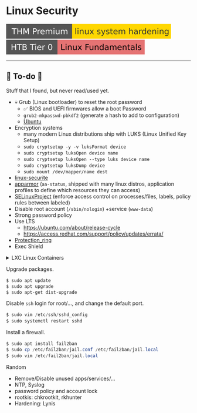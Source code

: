 # Linux Security

[![linuxsystemhardening](../../../cybersecurity/_badges/thmp/linuxsystemhardening.svg)](https://tryhackme.com/room/linuxsystemhardening)
[![linuxfundamentals](../../../cybersecurity/_badges/htb/linuxfundamentals.svg)](https://academy.hackthebox.com/course/preview/linux-fundamentals)

<div class="row row-cols-lg-2"><div>
</div><div>
</div></div>

<hr class="sep-both">

## 👻 To-do 👻

Stuff that I found, but never read/used yet.

<div class="row row-cols-lg-2"><div>

* 💀 Grub (Linux bootloader) to reset the root password
  * ✅ BIOS and UEFI firmwares allow a boot Password
  * `grub2-mkpasswd-pbkdf2` (generate a hash to add to configuration)
  * [Ubuntu](https://help.ubuntu.com/community/Grub2/Passwords)
* Encryption systems
  * many modern Linux distributions ship with LUKS (Linux Unified Key Setup)
  * `sudo cryptsetup -y -v luksFormat device`
  * `sudo cryptsetup luksOpen device name`
  * `sudo cryptsetup luksOpen --type luks device name`
  * `sudo cryptsetup luksDump device`
  * `sudo mount /dev/mapper/name dest`
* [linux-securite](https://wonderfall.space/linux-securite/)
* [apparmor](https://www.apparmor.net/) (`aa-status`, shipped with many linux distros, application profiles to define which resources they can access)
* [SELinuxProject](https://github.com/SELinuxProject) (enforce access control on processes/files, labels, policy rules between labeled)
* Disable root account (`/sbin/nologin`) +service (`www-data`)
* Strong password policy
* Use LTS
  * https://ubuntu.com/about/release-cycle
  * https://access.redhat.com/support/policy/updates/errata/
* [Protection_ring](https://en.wikipedia.org/wiki/Protection_ring)
* Exec Shield
</div><div>

<details class="details-n">
<summary>LXC Linux Containers</summary>

Linux Containers (LXC). Virtualization technology. Uses cgroups and namespaces for isolation. Lightweight. Can have docker + LXC? Kernel must support virtualization.

```shell!
$ sudo apt-get install lxc lxc-utils -y
$ sudo lxc-create -n xxx -t yyy
$ lxc-ls 
$ lxc-start/stop/restart -n xxx
$ lxc-config -n xxx -s storage/network/security
$ lxc-attach -n xxx [-f /path/to/share]
```
</details>

Upgrade packages.

```
$ sudo apt update
$ sudo apt upgrade
$ sudo apt-get dist-upgrade
```

Disable `ssh` login for root/..., and change the default port.

```powershell
$ sudo vim /etc/ssh/sshd_config
$ sudo systemctl restart sshd
```

Install a firewall.

```powershell
$ sudo apt install fail2ban
$ sudo cp /etc/fail2ban/jail.conf /etc/fail2ban/jail.local
$ sudo vim /etc/fail2ban/jail.local
```

Random

* Remove/Disable unused apps/services/...
* NTP, Syslog
* password policy and account lock
* rootkis: chkrootkit, rkhunter
* Hardening: Lynis
</div></div>